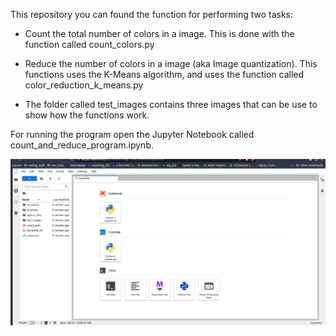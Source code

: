 This repository you can found the function for performing two tasks:

+ Count the total number of colors in a image. This is done with the function called count_colors.py

+ Reduce the number of colors in a image (aka Image quantization). This functions uses the K-Means algorithm, and uses the function called color_reduction_k_means.py

+ The folder called test_images contains three images that can be use to show how the functions work.

For running the program open the Jupyter Notebook called count_and_reduce_program.ipynb.

![Alt Text](./image_color_reduction.gif )
